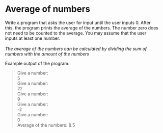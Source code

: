 # Average of numbers
Write a program that asks the user for input until the user inputs 0. After this, the program prints the average of the numbers. The number zero does not need to be counted to the average. You may assume that the user inputs at least one number.
<br><br>*The average of the numbers can be calculated by dividing the sum of numbers with the amount of the numbers*

Example output of the program:

> Give a number: <br>
5 <br>
Give a number: <br>
22 <br>
Give a number: <br>
9 <br>
Give a number: <br>
-2 <br>
Give a number: <br>
0 <br>
Average of the numbers: 8.5